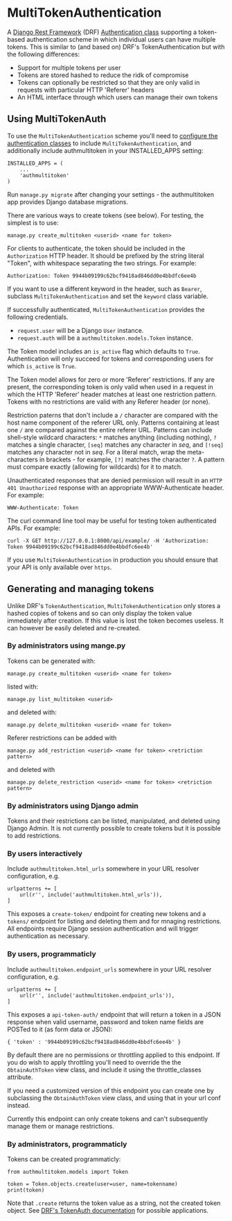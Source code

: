 MultiTokenAuthentication
========================

A [Django Rest Framework](http://www.django-rest-framework.org/) (DRF)
[Authentication class](http://www.django-rest-framework.org/api-guide/authentication/)
supporting a token-based authentication scheme in which individual users can
have multiple tokens. This is similar to (and based on) DRF's TokenAuthentication
but with the following differences:

* Support for multiple tokens per user
* Tokens are stored hashed to reduce the ridk of compromise
* Tokens can optionally be restricted so that they are only valid in requests with
  particular HTTP 'Referer' headers
* An HTML interface through which users can manage
  their own tokens

Using MultiTokenAuth
--------------------

To use the `MultiTokenAuthentication` scheme you'll need to
[configure the authentication classes](http://www.django-rest-framework.org/api-guide/authentication/#setting-the-authentication-scheme) to include `MultiTokenAuthentication`,
and additionally include authmultitoken in your INSTALLED_APPS setting:

```
INSTALLED_APPS = (
    ...
    'authmultitoken'
)
```

Run `manage.py migrate` after changing your settings -
the authmultitoken app provides Django database migrations.

There are various ways to create tokens (see below). For testing, the simplest is to use:

```
manage.py create_multitoken <userid> <name for token>
```

For clients to authenticate, the token should be included in the `Authorization`
HTTP header. It should be prefixed by the string literal "Token", with whitespace
separating the two strings. For example:

```
Authorization: Token 9944b09199c62bcf9418ad846dd0e4bbdfc6ee4b
```

If you want to use a different keyword in the header, such as `Bearer`,
subclass `MultiTokenAuthentication` and set the `keyword` class variable.

If successfully authenticated, `MultiTokenAuthentication` provides the following
credentials.

* `request.user` will be a Django `User` instance.
* `request.auth` will be a `authmultitoken.models.Token` instance.

The Token model includes an `is_active` flag which defaults to `True`.
Authentication will only succeed for tokens and corresponding users for
which `is_active` is `True`.

The Token model allows for zero or more 'Referer' restrictions. If any are present,
the corresponding token is only valid when used in a request in which the
HTTP 'Referer' header matches at least one restriction pattern. Tokens with
no restrictions are valid with any Referer header (or none).

Restriction paterns that don't include a `/` character are compared with
the host name component of the referer URL only. Patterns containing at
least one `/` are compared against the entire referer URL. Patterns can
include shell-style wildcard characters: `*` matches anything (including
nothing), `?` matches a single character, `[seq]` matches any character
in *seq*, and `[!seq]` matches any character not in *seq*. For a literal
match, wrap the meta-characters in brackets - for example, `[?]` matches
the character `?`. A pattern must compare exactly (allowing for wildcards)
for it to match.

Unauthenticated responses that are denied permission will result in an
`HTTP 401 Unauthorized` response with an appropriate WWW-Authenticate header.
For example:

```
WWW-Authenticate: Token
```

The curl command line tool may be useful for testing token authenticated APIs. For example:

```
curl -X GET http://127.0.0.1:8000/api/example/ -H 'Authorization: Token 9944b09199c62bcf9418ad846dd0e4bbdfc6ee4b'
```

If you use `MultiTokenAuthentication` in production you should ensure
that your API is only available over `https`.

Generating and managing tokens
------------------------------

Unlike DRF's `TokenAuthentication`, `MultiTokenAuthentication` only stores
a hashed copies of tokens and so can only display the token value immediately
after creation. If this value is lost the token becomes useless. It can however be
easily deleted and re-created.

### By administrators using mange.py

Tokens can be generated with:

```
manage.py create_multitoken <userid> <name for token>
```

listed with:

```
manage.py list_multitoken <userid>
```

and deleted with:

```
manage.py delete_multitoken <userid> <name for token>
```

Referer restrictions can be added with

```
manage.py add_restriction <userid> <name for token> <retriction pattern>
```

and deleted with

```
manage.py delete_restriction <userid> <name for token> <retriction pattern>
```

### By administrators using Django admin

Tokens and their restrictions can be listed, manipulated, and deleted using Django Admin. It is not
currently possible to create tokens but it is possible to add restrictions.

### By users interactively

Include `authmultitoken.html_urls` somewhere in your URL resolver
configuration, e.g.

```
urlpatterns += [
    url(r'', include('authmultitoken.html_urls')),
]
```

This exposes a `create-token/` endpoint for creating new tokens and a
`tokens/` endpoint for listing and deleting them and for mnaging restrictions.
All endpoints require Django session authentication and will trigger authentication
as necessary.

### By users, programmaticly

Include `authmultitoken.endpoint_urls` somewhere in your URL resolver
configuration, e.g.

```
urlpatterns += [
    url(r'', include('authmultitoken.endpoint_urls')),
]
```

This exposes a  `api-token-auth/` endpoint that will return a token
in a JSON response when valid username, password and token name fields are
POSTed to it (as form data or JSON):

```
{ 'token' : '9944b09199c62bcf9418ad846dd0e4bbdfc6ee4b' }
```

By default there are no permissions or throttling applied to this endpoint.
If you do wish to apply throttling you'll need
to override the the `ObtainAuthToken` view class, and include it using the throttle_classes
attribute.

If you need a customized version of this endpoint you can create one
by subclassing the `ObtainAuthToken` view class, and using that in
your url conf instead.

Currently this endpoint can only create tokens and can't subsequently manage them
or manage restrictions.

### By administrators, programmaticly

Tokens can be created programmaticly:

```
from authmultitoken.models import Token

token = Token.objects.create(user=user, name=tokenname)
print(token)
```

Note that `.create` returns the token value as a string, not the created
token object. See
[DRF's TokenAuth documentation](http://www.django-rest-framework.org/api-guide/authentication/#tokenauthentication)
for possible applications.